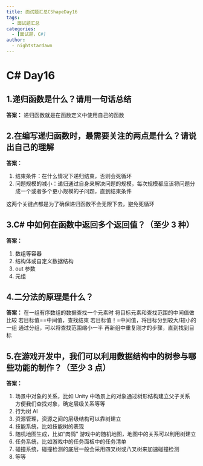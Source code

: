```yaml
---
title: 面试题汇总CShapeDay16
tags:
  - 面试题汇总
categories:
  - [面试题，C#]
author:
  - nightstardawn
---
```


# C# Day16

## 1.递归函数是什么？请用一句话总结

**答案：**
递归函数就是在函数定义中使用自己的函数

## 2.在编写递归函数时，最需要关注的两点是什么？请说出自己的理解

**答案：**

1. 结束条件：在什么情况下递归结束，否则会死循环
2. 问题规模的减小：递归通过自身来解决问题的规模，每次规模都应该将问题分成一个或者多个更小规模的子问题，直到结束条件

这两个关键点都是为了确保递归函数不会无限下去，避免死循环

## 3.C# 中如何在函数中返回多个返回值？（至少 3 种）

**答案：**

1. 数组等容器
2. 结构体或自定义数据结构
3. out 参数
4. 元组

## 4.二分法的原理是什么？

**答案：**
在一组有序数组的数据查找一个元素时
将目标元素和查找范围的中间值做比较
若目标值==中间值，查找结束
若目标值！=中间值，将目标分到较大/较小的一组
通过分组，可以将查找范围缩小一半
再新组中重复刚才的步骤，直到找到目标

## 5.在游戏开发中，我们可以利用数据结构中的树参与哪些功能的制作？（至少 3 点）

**答案：**

1. 场景中对象的关系，比如 Unity 中场景上的对象通过树形结构建立父子关系
   方便我们查找对象，确定层级关系等等
2. 行为树 AI
3. 资源管理，资源之间的层级结构可以靠树建立
4. 技能系统，比如技能树的表现
5. 随机地图生成，比如“肉鸽” 游戏中的随机地图，地图中的关系可以利用树建立
6. 任务系统，比如游戏中的任务面板中的任务清单
7. 碰撞系统，碰撞检测的底层一般会采用四叉树或八叉树来加速碰撞检测
8. 等等
